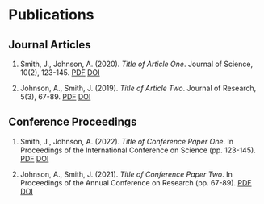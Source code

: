 # Publications

## Journal Articles

1. Smith, J., Johnson, A. (2020). *Title of Article One*. Journal of Science, 10(2), 123-145. [PDF](link-to-pdf) [DOI](link-to-doi)

2. Johnson, A., Smith, J. (2019). *Title of Article Two*. Journal of Research, 5(3), 67-89. [PDF](link-to-pdf) [DOI](link-to-doi)

## Conference Proceedings

1. Smith, J., Johnson, A. (2022). *Title of Conference Paper One*. In Proceedings of the International Conference on Science (pp. 123-145). [PDF](link-to-pdf) [DOI](link-to-doi)

2. Johnson, A., Smith, J. (2021). *Title of Conference Paper Two*. In Proceedings of the Annual Conference on Research (pp. 67-89). [PDF](link-to-pdf) [DOI](link-to-doi)
